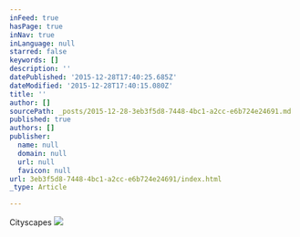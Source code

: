 ```yaml
---
inFeed: true
hasPage: true
inNav: true
inLanguage: null
starred: false
keywords: []
description: ''
datePublished: '2015-12-28T17:40:25.685Z'
dateModified: '2015-12-28T17:40:15.080Z'
title: ''
author: []
sourcePath: _posts/2015-12-28-3eb3f5d8-7448-4bc1-a2cc-e6b724e24691.md
published: true
authors: []
publisher:
  name: null
  domain: null
  url: null
  favicon: null
url: 3eb3f5d8-7448-4bc1-a2cc-e6b724e24691/index.html
_type: Article

---
```

Cityscapes
![](https://s3-us-west-2.amazonaws.com/the-grid-img/p/a67290ce6daf61cbe956bf2fe74de425d7995696.jpg)